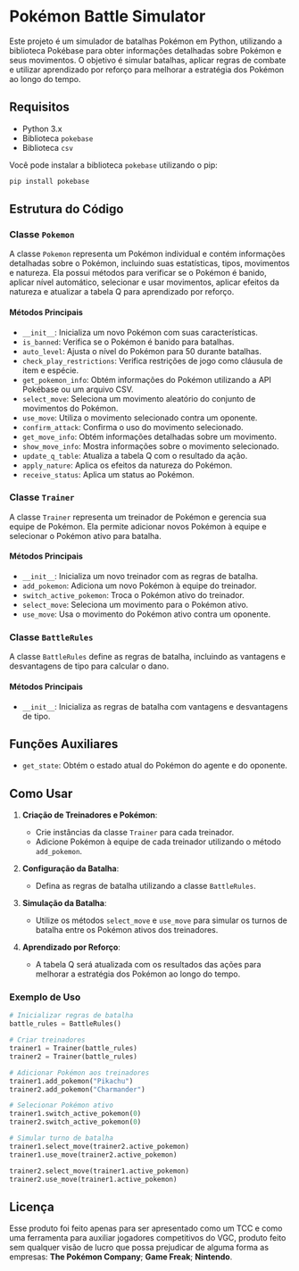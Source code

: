 # Pokémon Battle Simulator

Este projeto é um simulador de batalhas Pokémon em Python, utilizando a biblioteca Pokébase para obter informações detalhadas sobre Pokémon e seus movimentos. O objetivo é simular batalhas, aplicar regras de combate e utilizar aprendizado por reforço para melhorar a estratégia dos Pokémon ao longo do tempo.

## Requisitos

- Python 3.x
- Biblioteca `pokebase`
- Biblioteca `csv`

Você pode instalar a biblioteca `pokebase` utilizando o pip:

```bash
pip install pokebase
```

## Estrutura do Código

### Classe `Pokemon`

A classe `Pokemon` representa um Pokémon individual e contém informações detalhadas sobre o Pokémon, incluindo suas estatísticas, tipos, movimentos e natureza. Ela possui métodos para verificar se o Pokémon é banido, aplicar nível automático, selecionar e usar movimentos, aplicar efeitos da natureza e atualizar a tabela Q para aprendizado por reforço.

#### Métodos Principais

- `__init__`: Inicializa um novo Pokémon com suas características.
- `is_banned`: Verifica se o Pokémon é banido para batalhas.
- `auto_level`: Ajusta o nível do Pokémon para 50 durante batalhas.
- `check_play_restrictions`: Verifica restrições de jogo como cláusula de item e espécie.
- `get_pokemon_info`: Obtém informações do Pokémon utilizando a API Pokébase ou um arquivo CSV.
- `select_move`: Seleciona um movimento aleatório do conjunto de movimentos do Pokémon.
- `use_move`: Utiliza o movimento selecionado contra um oponente.
- `confirm_attack`: Confirma o uso do movimento selecionado.
- `get_move_info`: Obtém informações detalhadas sobre um movimento.
- `show_move_info`: Mostra informações sobre o movimento selecionado.
- `update_q_table`: Atualiza a tabela Q com o resultado da ação.
- `apply_nature`: Aplica os efeitos da natureza do Pokémon.
- `receive_status`: Aplica um status ao Pokémon.

### Classe `Trainer`

A classe `Trainer` representa um treinador de Pokémon e gerencia sua equipe de Pokémon. Ela permite adicionar novos Pokémon à equipe e selecionar o Pokémon ativo para batalha.

#### Métodos Principais

- `__init__`: Inicializa um novo treinador com as regras de batalha.
- `add_pokemon`: Adiciona um novo Pokémon à equipe do treinador.
- `switch_active_pokemon`: Troca o Pokémon ativo do treinador.
- `select_move`: Seleciona um movimento para o Pokémon ativo.
- `use_move`: Usa o movimento do Pokémon ativo contra um oponente.

### Classe `BattleRules`

A classe `BattleRules` define as regras de batalha, incluindo as vantagens e desvantagens de tipo para calcular o dano.

#### Métodos Principais

- `__init__`: Inicializa as regras de batalha com vantagens e desvantagens de tipo.

## Funções Auxiliares

- `get_state`: Obtém o estado atual do Pokémon do agente e do oponente.

## Como Usar

1. **Criação de Treinadores e Pokémon**:
    - Crie instâncias da classe `Trainer` para cada treinador.
    - Adicione Pokémon à equipe de cada treinador utilizando o método `add_pokemon`.

2. **Configuração da Batalha**:
    - Defina as regras de batalha utilizando a classe `BattleRules`.

3. **Simulação da Batalha**:
    - Utilize os métodos `select_move` e `use_move` para simular os turnos de batalha entre os Pokémon ativos dos treinadores.

4. **Aprendizado por Reforço**:
    - A tabela Q será atualizada com os resultados das ações para melhorar a estratégia dos Pokémon ao longo do tempo.

### Exemplo de Uso

```python
# Inicializar regras de batalha
battle_rules = BattleRules()

# Criar treinadores
trainer1 = Trainer(battle_rules)
trainer2 = Trainer(battle_rules)

# Adicionar Pokémon aos treinadores
trainer1.add_pokemon("Pikachu")
trainer2.add_pokemon("Charmander")

# Selecionar Pokémon ativo
trainer1.switch_active_pokemon(0)
trainer2.switch_active_pokemon(0)

# Simular turno de batalha
trainer1.select_move(trainer2.active_pokemon)
trainer1.use_move(trainer2.active_pokemon)

trainer2.select_move(trainer1.active_pokemon)
trainer2.use_move(trainer1.active_pokemon)
```


## Licença

Esse produto foi feito apenas para ser apresentado como um TCC e como uma ferramenta para auxiliar jogadores competitivos do VGC, produto feito sem qualquer visão de lucro que possa prejudicar de alguma forma as empresas: **The Pokémon Company**; **Game Freak**; **Nintendo**.
